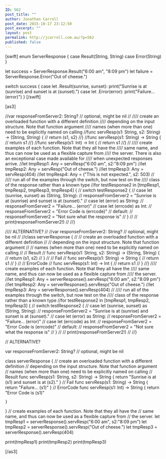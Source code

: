 ```yaml
---
ID: 562
post_title: ""
author: Jonathan Carroll
post_date: 2015-10-17 23:12:50
post_excerpt: ""
layout: post
permalink: http://jcarroll.com.au/?p=562
published: false
---
```

[swift]
enum ServerResponse {
    case Result(String, String)
    case Error(String)
}
 
let success = ServerResponse.Result(&quot;6:00 am&quot;, &quot;8:09 pm&quot;)
let failure = ServerResponse.Error(&quot;Out of cheese.&quot;)
 
switch success {
case let .Result(sunrise, sunset):
    print(&quot;Sunrise is at \(sunrise) and sunset is at \(sunset).&quot;)
case let .Error(error):
    print(&quot;Failure...  \(error)&quot;)
}
[/swift]


[as3]

//var responseFromServer2: String? // optional, might be nil
//
//// create an overloaded function with a different definition
//// depending on the input structure. Note that function argument
//// names (when more than one) need to be explicitly named on calling
//func servResp(s1: String, s2: String) -&gt; (String, String) {
//    return (s1, s2)
//}
//func servResp(s1: String) -&gt; String {
//    return s1
//}
//func servResp(s1: Int) -&gt; Int {
//    return s1
//}
//
//// create examples of each function. Note that they all have the
//// same name, and thus can now be used as a flexible capture from
//// the server. There is also an exceptional case made available for
//// when unexpected responses arrive.
//let tmpResp1: Any = servResp(&quot;6:00 am&quot;, s2:&quot;8:09 pm&quot;)
//let tmpResp2: Any = servResp(&quot;Out of cheese.&quot;)
//let tmpResp3: Any = servResp(404)
//let tmpResp4: Any = (&quot;This is not expected.&quot;, s2: 503)
//
//// run all of the examples through the switch, but now test on the
//// class of the response rather than a known type
//for testResponse2 in [tmpResp1, tmpResp2, tmpResp3, tmpResp4] {
//    switch testResponse2 {
//    case let (sunrise, sunset) as (String, String):
//        responseFromServer2 = &quot;Sunrise is at \(sunrise) and sunset is at \(sunset).&quot;
//    case let (error) as String:
//        responseFromServer2 = &quot;Failure...  \(error)&quot;
//    case let (errcode) as Int:
//        responseFromServer2 = &quot;Error Code is \(errcode)&quot;
//    default:
//        responseFromServer2 = &quot;Not sure what the response is&quot;
//    }
//
//    print(responseFromServer2!)
//
//}

//// ALTERNATIVE?
//
//var responseFromServer2: String? // optional, might be nil
//
//class serverResponse {
//    // create an overloaded function with a different definition
//    // depending on the input structure. Note that function argument
//    // names (when more than one) need to be explicitly named on calling
//    // Result
//    func servResp(s1: String, s2: String) -&gt; (String, String) {
//        return (s1, s2)
//    }
//    // Fail
//    func servResp(s1: String) -&gt; String {
//        return s1
//    }
//    // ErrorCode
//    func servResp(s1: Int) -&gt; Int {
//        return s1
//    }
//}
//// create examples of each function. Note that they all have the
//// same name, and thus can now be used as a flexible capture from
//// the server.
//let tmpResp1: Any = serverResponse().servResp(&quot;6:00 am&quot;, s2:&quot;8:09 pm&quot;)
//let tmpResp2: Any = serverResponse().servResp(&quot;Out of cheese.&quot;)
//let tmpResp3: Any = serverResponse().servResp(404)
//
//// run all of the examples through the switch, but now test on the
//// class of the response rather than a known type
//for testResponse2 in [tmpResp1, tmpResp2, tmpResp3] {
//    switch testResponse2 {
//    case let (sunrise, sunset) as (String, String):
//        responseFromServer2 = &quot;Sunrise is at \(sunrise) and sunset is at \(sunset).&quot;
//    case let (error) as String:
//        responseFromServer2 = &quot;Failure...  \(error)&quot;
//    case let (errcode) as Int:
//        responseFromServer2 = &quot;Error Code is \(errcode)&quot;
//    default:
//        responseFromServer2 = &quot;Not sure what the response is&quot;
//    }
//
//    print(responseFromServer2!)
//
//}

// ALTERNATIVE?

var responseFromServer2: String? // optional, might be nil

class serverResponse {
    // create an overloaded function with a different definition
    // depending on the input structure. Note that function argument
    // names (when more than one) need to be explicitly named on calling
    // Result
    func servResp(s1: String, s2: String) -&gt; String {
        return &quot;Sunrise is at \(s1) and sunset is at \(s2).&quot;
    }
    // Fail
    func servResp(s1: String) -&gt; String {
        return &quot;Failure...  \(s1)&quot;
    }
    // ErrorCode
    func servResp(s1: Int) -&gt; String {
        return &quot;Error Code is \(s1)&quot;
        
    }
}
// create examples of each function. Note that they all have the
// same name, and thus can now be used as a flexible capture from
// the server.
let tmpResp1 = serverResponse().servResp(&quot;6:00 am&quot;, s2:&quot;8:09 pm&quot;)
let tmpResp2 = serverResponse().servResp(&quot;Out of cheese.&quot;)
let tmpResp3 = serverResponse().servResp(404)

print(tmpResp1)
print(tmpResp2)
print(tmpResp3)

[/as3]